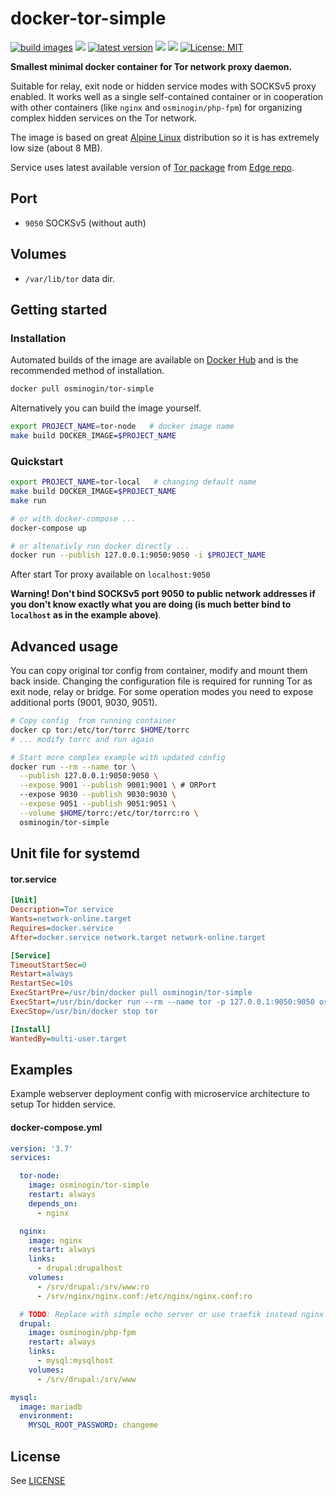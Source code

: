 # docker-tor-simple

[![build images](https://github.com/osminogin/docker-tor-simple/workflows/build%20images/badge.svg)](https://github.com/osminogin/docker-tor-simple/actions?query=workflow%3A%22build+images%22) [![](https://images.microbadger.com/badges/version/osminogin/tor-simple.svg)](https://microbadger.com/images/osminogin/tor-simple) [![latest version](https://github.com/osminogin/docker-tor-simple/workflows/latest%20version/badge.svg)](https://github.com/osminogin/docker-tor-simple/actions?query=workflow%3A%22latest+version%22) [![](https://img.shields.io/docker/stars/osminogin/tor-simple.svg)](https://hub.docker.com/r/osminogin/tor-simple) [![](https://images.microbadger.com/badges/image/osminogin/tor-simple.svg)](https://microbadger.com/images/osminogin/tor-simple) [![License: MIT](https://img.shields.io/badge/license-MIT-black.svg)](https://github.com/osminogin/docker-tor-simple/blob/master/LICENSE)

**Smallest minimal docker container for Tor network proxy daemon.**

Suitable for relay, exit node or hidden service modes with SOCKSv5 proxy enabled. It works well as a single self-contained container or in cooperation with other containers (like `nginx` and `osminogin/php-fpm`) for organizing complex hidden services on the Tor network.

The image is based on great [Alpine Linux](https://alpinelinux.org/) distribution so it is has extremely low size (about 8 MB).

Service uses latest available version of [Tor package](https://pkgs.alpinelinux.org/package/edge/community/x86_64/tor) from [Edge repo](https://wiki.alpinelinux.org/wiki/Edge).

## Port

* `9050` SOCKSv5 (without auth)

## Volumes

* `/var/lib/tor` data dir.


## Getting started

### Installation

Automated builds of the image are available on [Docker Hub](https://hub.docker.com/r/osminogin/tor-simple/) and is the recommended method of installation.

```bash
docker pull osminogin/tor-simple
```

Alternatively you can build the image yourself.

```bash
export PROJECT_NAME=tor-node   # docker image name
make build DOCKER_IMAGE=$PROJECT_NAME
```


### Quickstart

```bash
export PROJECT_NAME=tor-local   # changing default name
make build DOCKER_IMAGE=$PROJECT_NAME
make run

# or with docker-compose ...
docker-compose up

# or altenativly run docker directly ...
docker run --publish 127.0.0.1:9050:9050 -i $PROJECT_NAME
```

After start Tor proxy available on `localhost:9050`

**Warning! Don't bind SOCKSv5 port 9050 to public network addresses if you don't know exactly what you are doing (is much better bind to `localhost` as in the example above)**.


## Advanced usage

You can copy original tor config from container, modify and mount them back inside. Changing the configuration file is required for running Tor as exit node, relay or bridge. For some operation modes you need to expose additional ports (9001, 9030, 9051).

```bash
# Copy config  from running container
docker cp tor:/etc/tor/torrc $HOME/torrc
# ... modify torrc and run again

# Start more complex example with updated config
docker run --rm --name tor \
  --publish 127.0.0.1:9050:9050 \
  --expose 9001 --publish 9001:9001 \ # ORPort
  --expose 9030 --publish 9030:9030 \
  --expose 9051 --publish 9051:9051 \
  --volume $HOME/torrc:/etc/tor/torrc:ro \
  osminogin/tor-simple
```

## Unit file for systemd

#### tor.service

```ini
[Unit]
Description=Tor service
Wants=network-online.target
Requires=docker.service
After=docker.service network.target network-online.target

[Service]
TimeoutStartSec=0
Restart=always
RestartSec=10s
ExecStartPre=/usr/bin/docker pull osminogin/tor-simple
ExecStart=/usr/bin/docker run --rm --name tor -p 127.0.0.1:9050:9050 osminogin/tor-simple
ExecStop=/usr/bin/docker stop tor

[Install]
WantedBy=multi-user.target
```


## Examples

Example webserver deployment config with microservice architecture to setup Tor hidden service.


#### docker-compose.yml

```yaml
version: '3.7'
services:

  tor-node:
    image: osminogin/tor-simple
    restart: always
    depends_on:
      - nginx

  nginx:
    image: nginx
    restart: always
    links:
      - drupal:drupalhost
    volumes:
      - /srv/drupal:/srv/www:ro
      - /srv/nginx/nginx.conf:/etc/nginx/nginx.conf:ro

  # TODO: Replace with simple echo server or use traefik instead nginx
  drupal:
    image: osminogin/php-fpm
    restart: always
    links:
      - mysql:mysqlhost
    volumes:
      - /srv/drupal:/srv/www

mysql:
  image: mariadb
  environment:
    MYSQL_ROOT_PASSWORD: changeme
```

## License

See [LICENSE](https://github.com/osminogin/docker-tor-simple/blob/master/LICENSE)
